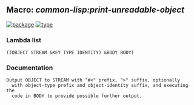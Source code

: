 ## Macro: ***common-lisp:print-unreadable-object***
[![package](https://img.shields.io/badge/Package-COMMON--LISP-5f9ea0.svg?style=social&colorA=999999)](../) [![type](https://img.shields.io/badge/Type-Macro-5f9ea0.svg?style=social&colorA=999999)](../#macro) 
### Lambda list
```
((OBJECT STREAM &KEY TYPE IDENTITY) &BODY BODY)
```
### Documentation
```
Output OBJECT to STREAM with "#<" prefix, ">" suffix, optionally
  with object-type prefix and object-identity suffix, and executing the
  code in BODY to provide possible further output.
```
